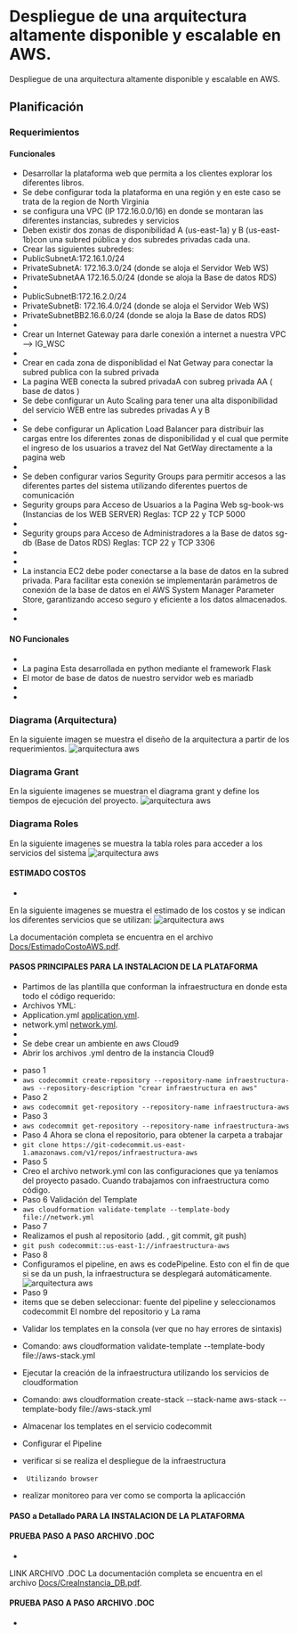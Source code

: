 # Despliegue de una arquitectura altamente disponible y escalable en AWS. 
Despliegue de una arquitectura altamente disponible y escalable en AWS. 

## Planificación

### Requerimientos
#### Funcionales
*  Desarrollar la plataforma web que permita a los clientes explorar los diferentes libros.
*  Se debe configurar toda la plataforma en una región y en este caso se trata de la region de North Virginia
*  se configura una VPC (IP 172.16.0.0/16) en donde se montaran las diferentes instancias, subredes y servicios
*  Deben existir dos zonas de disponibilidad A (us-east-1a) y B (us-east-1b)con una subred pública y dos subredes privadas cada una.
*  Crear las siguientes subredes:
*  PublicSubnetA:172.16.1.0/24
*  PrivateSubnetA: 172.16.3.0/24 (donde se aloja el Servidor Web WS)
*  PrivateSubnetAA 172.16.5.0/24 (donde se aloja la Base de datos RDS)
*
*  PublicSubnetB:172.16.2.0/24
*  PrivateSubnetB: 172.16.4.0/24 (donde se aloja el Servidor Web WS)
*  PrivateSubnetBB2.16.6.0/24 (donde se aloja la Base de datos RDS)
*
* Crear un Internet Gateway para darle conexión a internet a nuestra VPC --> IG_WSC
*
* Crear en cada zona de disponiblidad el Nat Getway para conectar la subred publica con la subred privada
* La pagina WEB conecta la subred privadaA con subreg privada AA ( base de datos )
* Se debe configurar un Auto Scaling para tener una alta disponibilidad del servicio WEB entre las subredes privadas A y B
*
* Se debe configurar un Aplication Load Balancer para distribuir las cargas entre los diferentes zonas de disponibilidad y el cual que permite el ingreso de los usuarios a travez del Nat GetWay directamente a la pagina web
*
* Se deben configurar varios Segurity Groups para permitir accesos a las diferentes partes del sistema utilizando diferentes puertos de comunicación
* Segurity groups para Acceso de Usuarios a la Pagina Web sg-book-ws (Instancias de los WEB SERVER) Reglas: TCP 22 y TCP 5000
*
* Segurity groups para Acceso de Administradores a la Base de datos sg-db (Base de Datos RDS) Reglas:  TCP 22 y TCP 3306
*
*
* La instancia EC2 debe poder conectarse a la base de datos en la subred privada. Para facilitar esta conexión se implementarán parámetros de conexión de la base de datos en el AWS System Manager Parameter Store, garantizando acceso seguro y eficiente a los datos almacenados.
*
*
#### NO Funcionales
*
* La pagina Esta desarrollada en python mediante el framework Flask
* El motor de base de datos de nuestro servidor web es mariadb
*
*  
### Diagrama (Arquitectura)

En la siguiente imagen se muestra el diseño de la arquitectura a partir de los requerimientos. 
![arquitectura aws](img/Arquitectura.png)

### Diagrama Grant

En la siguiente imagenes se muestran el diagrama grant y define los tiempos de ejecución del proyecto. 
![arquitectura aws](img/Grant-G2.png)


### Diagrama Roles

En la siguiente imagenes se muestra la tabla roles para acceder a los servicios del sistema
![arquitectura aws](img/Rol.png)

#### ESTIMADO COSTOS
*
En la siguiente imagenes se muestra el estimado de los costos y se indican los diferentes servicios que se utilizan:
![arquitectura aws](img/EstimadoCostos.png)

La documentación completa se encuentra en el archivo [Docs/EstimadoCostoAWS.pdf](https://github.com/jfgarra/TalentoTech-G2/blob/main/Docs/EstimadoCostoAWS.pdf).

#### PASOS PRINCIPALES PARA LA INSTALACION DE LA PLATAFORMA
* Partimos de las plantilla que conforman la infraestructura en donde esta todo el código requerido:
*  Archivos YML:
*    Application.yml [application.yml](https://github.com/jfgarra/TalentoTech-G2/blob/main/Code/application.yml).
*    network.yml [network.yml](https://github.com/jfgarra/TalentoTech-G2/blob/main/Code/network.yml).
*
*    Se debe crear un ambiente en aws Cloud9
*  Abrir los archivos .yml dentro de la instancia Cloud9
- paso 1
- ```aws codecommit create-repository --repository-name infraestructura-aws --repository-description "crear infraestructura en aws"```
- Paso 2
- ```aws codecommit get-repository --repository-name infraestructura-aws```
- Paso 3
- ```aws codecommit get-repository --repository-name infraestructura-aws```
- Paso 4  Ahora se clona el repositorio, para obtener la carpeta a trabajar
- ```git clone https://git-codecommit.us-east-1.amazonaws.com/v1/repos/infraestructura-aws```
- Paso 5
- Creo el archivo network.yml con las configuraciones que ya teníamos del proyecto
pasado. Cuando trabajamos con infraestructura como código.
- Paso 6 Validación del Template
- ```aws cloudformation validate-template --template-body file://network.yml```
- Paso 7
- Realizamos el push al repositorio (add. , git commit, git push)
- ```git push codecommit::us-east-1://infraestructura-aws```
- Paso 8
- Configuramos el pipeline, en aws es codePipeline. Esto con el fin de que si se da un
push, la infraestructura se desplegará automáticamente.
![arquitectura aws](img/Paso8pipeline.png)
- Paso 9
- items que se deben seleccionar: fuente del pipeline y seleccionamos codecommit
El nombre del repositorio y La rama
  










*  Validar los templates en la consola (ver que no hay errores de sintaxis)
*    Comando: aws cloudformation validate-template --template-body file://aws-stack.yml
*  Ejecutar la creación de la infraestructura utilizando los servicios de cloudformation
*    Comando: aws cloudformation create-stack --stack-name aws-stack --template-body file://aws-stack.yml

*   Almacenar los templates en el servicio codecommit

*   Configurar el Pipeline

*   verificar si se realiza el despliegue de la infraestructura
*      Utilizando browser

*  realizar monitoreo para ver como se comporta la aplicacción  


#### PASO a Detallado PARA LA INSTALACION DE LA PLATAFORMA
#### PRUEBA PASO A PASO ARCHIVO .DOC
*
LINK ARCHIVO .DOC
La documentación completa se encuentra en el archivo [Docs/CreaInstancia_DB.pdf](https://github.com/jfgarra/TalentoTech-G2/blob/main/Docs/CreaInstancia_DB.pdf).

#### PRUEBA PASO A PASO ARCHIVO .DOC
*
